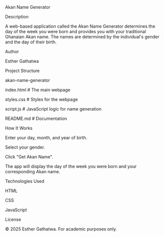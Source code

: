 Akan Name Generator

Description

  A web-based application called the Akan Name Generator determines the day of the week you were born and provides you with your traditional Ghanaian Akan name.  The names are determined by the individual's gender and the day of their birth.

Author

  Esther Gathatwa


Project Structure

   akan-name-generator


   index.html        # The main webpage

   styles.css        # Styles for the webpage

   script.js         # JavaScript logic for name generation

   README.md         # Documentation


How It Works

  Enter your day, month, and year of birth.

  Select your gender.

  Click "Get Akan Name".

  The app will display the day of the week you were born and your corresponding Akan name.


Technologies Used

  HTML

  CSS

  JavaScript

License

  © 2025 Esther Gathatwa. For academic purposes only.
